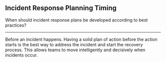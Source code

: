 ## Incident Response Planning Timing

When should incident response plans be developed according to best practices?

---

Before an incident happens. Having a solid plan of action before the action starts is the best way to address the incident and start the recovery process. This allows teams to move intelligently and decisively when incidents occur.

